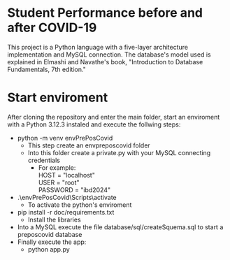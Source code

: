 # Student Performance before and after COVID-19
This project is a Python language with a five-layer architecture implementation and MySQL connection. The database's model used is explained in Elmashi and Navathe's book, "Introduction to Database Fundamentals, 7th edition."

# Start enviroment
After cloning the repository and enter the main folder, start an enviroment with a Python 3.12.3 instaled and execute the follwing steps:
- python -m venv envPrePosCovid
  - This step create an envpreposcovid folder
  - Into this folder create a private.py with your MySQL connecting credentials
    - For example: <br>
      HOST = "localhost" <br>
      USER = "root" <br>
      PASSWORD = "ibd2024" <br>
- .\envPrePosCovid\Scripts\activate
	- To activate the python's enviroment
- pip install -r doc/requirements.txt
  - Install the libraries
- Into a MySQL execute the file database/sql/createSquema.sql to start a preposcovid database
- Finally execute the app:
  - python app.py
